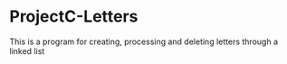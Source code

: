 # ProjectC-Letters
This is a program for creating, processing and deleting letters through a linked list
